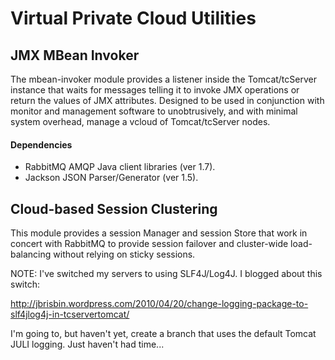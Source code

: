 # Virtual Private Cloud Utilities

## JMX MBean Invoker

The mbean-invoker module provides a listener inside the Tomcat/tcServer instance
that waits for messages telling it to invoke JMX operations or return the values of
JMX attributes. Designed to be used in conjunction with monitor and management software
to unobtrusively, and with minimal system overhead, manage a vcloud of Tomcat/tcServer
nodes.

#### Dependencies ####

* RabbitMQ AMQP Java client libraries (ver 1.7).
* Jackson JSON Parser/Generator (ver 1.5).

## Cloud-based Session Clustering

This module provides a session Manager and session Store that work in concert
with RabbitMQ to provide session failover and cluster-wide load-balancing without
relying on sticky sessions.

NOTE: I've switched my servers to using SLF4J/Log4J. I blogged about this switch:

http://jbrisbin.wordpress.com/2010/04/20/change-logging-package-to-slf4jlog4j-in-tcservertomcat/

I'm going to, but haven't yet, create a branch that uses the default Tomcat JULI logging.
Just haven't had time...